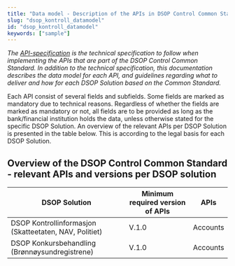 ```yaml
---
title: "Data model - Description of the APIs in DSOP Control Common Standard"
slug: "dsop_kontroll_datamodel"
id: "dsop_kontroll_datamodel"
keywords: ["sample"]
---
```


*The [API-specification](https:/dokumentasjon.dsop.no/dsop_kontroll_api_specification.html) is the technical specification to follow when implementing the APIs that are part of the DSOP Control Common Standard. In addition to the technical specification, this documentation describes the data model for each API, and guidelines regarding what to deliver and how for each DSOP Solution based on the Common Standard.*

Each API consist of several fields and subfields. Some fields are marked as mandatory due to technical reasons. Regardless of whether the fields are marked as mandatory or not, all fields are to be provided as long as the bank/financial institution holds the data, unless otherwise stated for the specific DSOP Solution. An overview of the relevant APIs per DSOP Solution is presented in the table below. This is according to the legal basis for each DSOP Solution.

## Overview of the DSOP Control Common Standard - relevant APIs and versions per DSOP solution

| DSOP Solution | Minimum required version of APIs | APIs |
| -------------------------------------------------------- | ---------------------------------- | --------------------------------------------------------------- |
| DSOP Kontrollinformasjon (Skatteetaten, NAV, Politiet) | V.1.0 | Accounts
| DSOP Konkursbehandling (Brønnøysundregistrene) | V.1.0 | Accounts